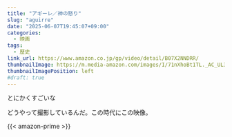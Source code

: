 ```yaml
---
title: "アギーレ／神の怒り"
slug: "aguirre"
date: "2025-06-07T19:45:07+09:00"
categories:
  - 映画
tags:
  - 歴史
link_url: https://www.amazon.co.jp/gp/video/detail/B07X2NNDRR/
thumbnailImage: https://m.media-amazon.com/images/I/71nXhoBt1TL._AC_UL320_.jpg
thumbnailImagePosition: left
#draft: true
---
```

とにかくすごいな
<!--more-->
どうやって撮影しているんだ。この時代にこの映像。

{{< amazon-prime >}}
